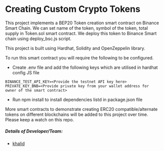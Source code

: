 # Creating Custom Crypto Tokens

This project implements a BEP20 Token creation smart contract on Binance Smart Chain. 
We can set name of the token, symbol of the token, total supply in Token.sol smart contract. We deploy this token to Binance Smart chain using deploy_bsc.js script.

This project is built using Hardhat, Solidity and OpenZeppelin library.

To run this smart contract you will require the following to be configured.

 - Create .env file and add the following keys which are utilised in hardhat config JS file
  ```shell
  BINANCE_TEST_API_KEY=<Provide the testnet API key here>
  PRIVATE_KEY_BNB=<Provide private key from your wallet address for owner of the smart contract>
  ```
  
  - Run npm install to install dependencies listd in package.json file
  
More smart contracts to demonstrate creating ERC20 compatible/alternate tokens on different blockchains will be added to this project over time. Please keep a watch on this repo.

 ##### Details of Developer/Team:
  - <a href="https://github.com/khaliduddin">khalid</a>
